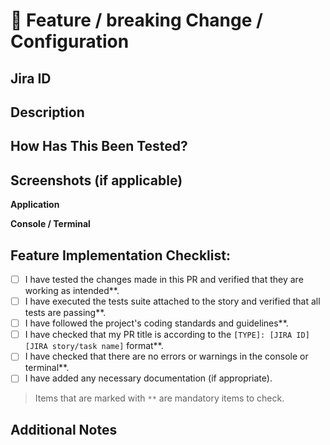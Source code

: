 # 🚀 Feature / breaking Change / Configuration

## Jira ID
<!--- Jira ticket ID. Github will auto link the JIRA ticket so just entering ID is enough -->

## Description
<!--- Describe your changes in detail -->

## How Has This Been Tested?
<!--- Provide a step-by-step guide for testing the changes made in this PR, including any necessary setup or configuration instructions. -->

## Screenshots (if applicable)

**Application**
<!--- Include screenshots or GIFs that demonstrate the changes made in this PR. -->

**Console / Terminal**
<!--- Screenshot of the console log and terminal as proof that you didn't introduced any console errors. -->

## Feature Implementation Checklist:

<!--- Go over all the following points, and put an `x` in all the boxes that apply. -->
- [ ] I have tested the changes made in this PR and verified that they are working as intended**.
- [ ] I have executed the tests suite attached to the story and verified that all tests are passing**.
- [ ] I have followed the project's coding standards and guidelines**.
- [ ] I have checked that my PR title is according to the `[TYPE]: [JIRA ID] [JIRA story/task name]` format**.
- [ ] I have checked that there are no errors or warnings in the console or terminal**.
- [ ] I have added any necessary documentation (if appropriate).

> Items that are marked with `**` are mandatory items to check.

## Additional Notes

<!--- Include any additional notes or information that may be relevant to this PR. -->